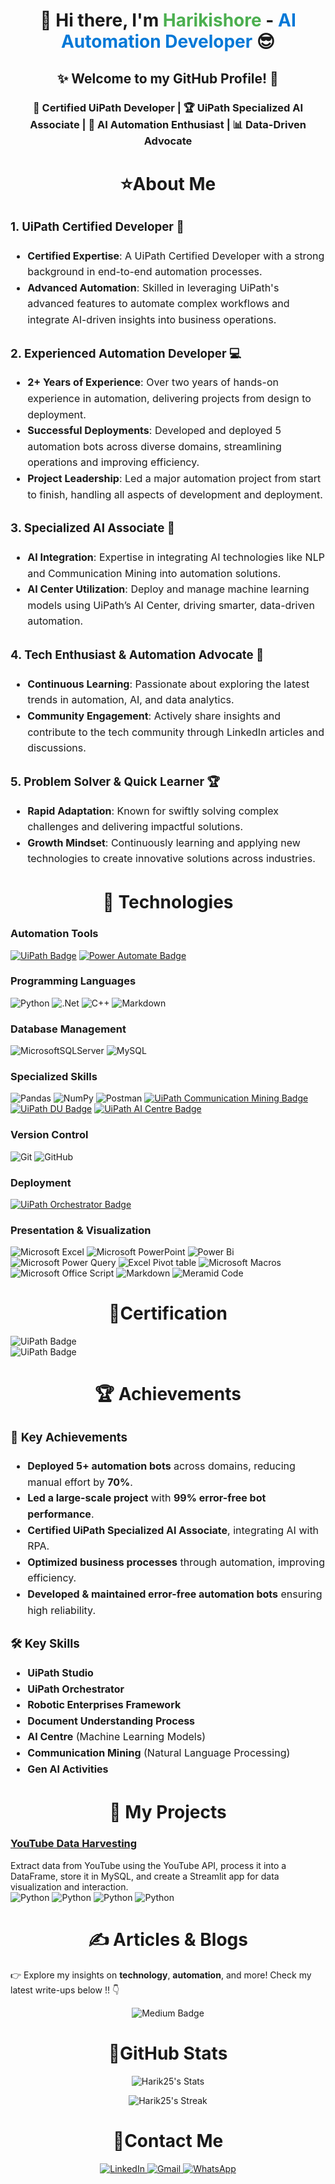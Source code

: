 <h1 align="center">👋 Hi there, I'm <span style="color:#4CAF50;">Harikishore</span> - <span style="color:#0078D7;">AI Automation Developer</span> 😎</h1>

<h2 align="center">✨ Welcome to my GitHub Profile! 🤝</h2>

<h3 align="center">🏅 Certified UiPath Developer | 🏆 UiPath Specialized AI Associate | 🚀 AI Automation Enthusiast | 📊 Data-Driven Advocate</h3>


<h1 align="center">⭐About Me </h1>

<div style="font-size: 16px; line-height: 1.6;">

### 1. **UiPath Certified Developer** 🤖
- **Certified Expertise**: A UiPath Certified Developer with a strong background in end-to-end automation processes.
- **Advanced Automation**: Skilled in leveraging UiPath's advanced features to automate complex workflows and integrate AI-driven insights into business operations.

### 2. **Experienced Automation Developer** 💻
- **2+ Years of Experience**: Over two years of hands-on experience in automation, delivering projects from design to deployment.
- **Successful Deployments**: Developed and deployed 5 automation bots across diverse domains, streamlining operations and improving efficiency.
- **Project Leadership**: Led a major automation project from start to finish, handling all aspects of development and deployment.

### 3. **Specialized AI Associate** 🧠
- **AI Integration**: Expertise in integrating AI technologies like NLP and Communication Mining into automation solutions.
- **AI Center Utilization**: Deploy and manage machine learning models using UiPath’s AI Center, driving smarter, data-driven automation.

### 4. **Tech Enthusiast & Automation Advocate** 🚀
- **Continuous Learning**: Passionate about exploring the latest trends in automation, AI, and data analytics.
- **Community Engagement**: Actively share insights and contribute to the tech community through LinkedIn articles and discussions.

### 5. **Problem Solver & Quick Learner** 🏆
- **Rapid Adaptation**: Known for swiftly solving complex challenges and delivering impactful solutions.
- **Growth Mindset**: Continuously learning and applying new technologies to create innovative solutions across industries.

</div>

<h1 align="center">🚀 Technologies </h1>

### **Automation Tools**

[![UiPath Badge](https://img.shields.io/badge/UiPath-orange?style=for-the-badge&logo=uipath&logoColor=white)](#) [![Power Automate Badge](https://img.shields.io/badge/Power%20Automate-blue?style=for-the-badge&logo=microsoft-power-automate&logoColor=white)](#)

### **Programming Languages**

![Python](https://img.shields.io/badge/python-3670A0?style=for-the-badge&logo=python&logoColor=ffdd54) ![.Net](https://img.shields.io/badge/.NET-5C2D91?style=for-the-badge&logo=.net&logoColor=white) ![C++](https://img.shields.io/badge/c++-%2300599C.svg?style=for-the-badge&logo=c%2B%2B&logoColor=white) ![Markdown](https://img.shields.io/badge/markdown-%23000000.svg?style=for-the-badge&logo=markdown&logoColor=white) 

### **Database Management**

![MicrosoftSQLServer](https://img.shields.io/badge/Microsoft%20SQL%20Server-CC2927?style=for-the-badge&logo=microsoft%20sql%20server&logoColor=white) ![MySQL](https://img.shields.io/badge/mysql-4479A1.svg?style=for-the-badge&logo=mysql&logoColor=white)

### **Specialized Skills**

![Pandas](https://img.shields.io/badge/pandas-%23150458.svg?style=for-the-badge&logo=pandas&logoColor=white) ![NumPy](https://img.shields.io/badge/numpy-%23013243.svg?style=for-the-badge&logo=numpy&logoColor=white)  ![Postman](https://img.shields.io/badge/Postman-FF6C37?style=for-the-badge&logo=postman&logoColor=white) [![UiPath Communication Mining Badge](https://img.shields.io/badge/UiPath%20Communication%20Mining-orange?style=for-the-badge&logo=uipath&logoColor=white)](#) [![UiPath DU Badge](https://img.shields.io/badge/UiPath%20Document%20Understanding-orange?style=for-the-badge&logo=uipath&logoColor=white)](#) [![UiPath AI Centre Badge](https://img.shields.io/badge/UiPath%20AI%20Centre-orange?style=for-the-badge&logo=uipath&logoColor=white)](#) 

### **Version Control**

![Git](https://img.shields.io/badge/git-%23F05033.svg?style=for-the-badge&logo=git&logoColor=white) ![GitHub](https://img.shields.io/badge/github-%23121011.svg?style=for-the-badge&logo=github&logoColor=white)
  
### **Deployment**

[![UiPath Orchestrator Badge](https://img.shields.io/badge/UiPath%20Orchestrator-blue?style=for-the-badge&logo=uipath&logoColor=white)](#)

### **Presentation & Visualization**

![Microsoft Excel](https://img.shields.io/badge/Microsoft_Excel-217346?style=for-the-badge&logo=microsoft-excel&logoColor=white) ![Microsoft PowerPoint](https://img.shields.io/badge/Microsoft_PowerPoint-B7472A?style=for-the-badge&logo=microsoft-powerpoint&logoColor=white) ![Power Bi](https://img.shields.io/badge/power_bi-F2C811?style=for-the-badge&logo=powerbi&logoColor=black) ![Microsoft Power Query](https://img.shields.io/badge/PowerQuery-0078D4?style=for-the-badge&logo=microsoft&logoColor=white) ![Excel Pivot table](https://img.shields.io/badge/Pivot_Table-217346?style=for-the-badge&logo=microsoft-excel&logoColor=white) ![Microsoft Macros](https://img.shields.io/badge/VBA_Code_Macro-217346?style=for-the-badge&logo=microsoft-excel&logoColor=white) ![Microsoft Office Script](https://img.shields.io/badge/Microsoft_Office_Script-B7472A?style=for-the-badge&logo=microsoft-powerpoint&logoColor=white) ![Markdown](https://img.shields.io/badge/markdown-%23000000.svg?style=for-the-badge&logo=markdown&logoColor=white) ![Meramid Code](https://img.shields.io/badge/-Meramid_Code-E10098?style=for-the-badge&logo=graphql&logoColor=white)

<h1 align="center">🏅Certification</h1>

![UiPath Badge](https://img.shields.io/badge/UiPath_Certified_Specialized_AI_Associate-orange?style=for-the-badge&logo=uipath&logoColor=white) <br>
![UiPath Badge](https://img.shields.io/badge/UiPath_Automation_Developer_Professional-orange?style=for-the-badge&logo=uipath&logoColor=white)

<h1 align="center">🏆 Achievements</h1>

<div style="font-size: 16px; line-height: 1.6;">

### 🚀 Key Achievements

- **Deployed 5+ automation bots** across domains, reducing manual effort by **70%**.
- **Led a large-scale project** with **99% error-free bot performance**.
- **Certified UiPath Specialized AI Associate**, integrating AI with RPA.
- **Optimized business processes** through automation, improving efficiency.
- **Developed & maintained error-free automation bots** ensuring high reliability.

### 🛠️ Key Skills

- **UiPath Studio**
- **UiPath Orchestrator**
- **Robotic Enterprises Framework**
- **Document Understanding Process**
- **AI Centre** (Machine Learning Models)
- **Communication Mining** (Natural Language Processing)
- **Gen AI Activities**

</div>

  

<h1 align="center">📝 My Projects</h1>

### [YouTube Data Harvesting](https://github.com/harik25/YotubeDataHarvesting) <br>
Extract data from YouTube using the YouTube API, process it into a DataFrame, store it in MySQL, and create a Streamlit app for data visualization and interaction.<br> ![Python](https://img.shields.io/badge/Python-blue) ![Python](https://img.shields.io/badge/MySQL-blue) ![Python](https://img.shields.io/badge/StreamLite-blue) ![Python](https://img.shields.io/badge/Pandas-blue)

<h1 align="center">✍️ Articles & Blogs</h1>

<a align="centre"> 👉 Explore my insights on **technology**, **automation**, and more! Check my latest write-ups below !! 👇 </a>

<div align="center">
  <a href="https://medium.com/@harikishore205" target="_blank" style="text-decoration:none;">
    <img src="https://img.shields.io/badge/Read_on_Medium-12100E?style=for-the-badge&logo=medium&logoColor=white" alt="Medium Badge" />
  </a>
</div>

<h1 align="center">🚀GitHub Stats</h1>
<div align="center">

![Harik25's Stats](https://github-readme-stats.vercel.app/api?username=Harik25&theme=default&show_icons=true&hide_border=true&count_private=true)

![Harik25's Streak](https://github-readme-streak-stats.herokuapp.com/?user=harik25&theme=default&hide_border=true)

</div>

<h1 align="center">📱Contact Me</h1>

<div align="center">
  <a href="https://www.linkedin.com/in/harikishores205/">
    <img src="https://img.shields.io/badge/linkedin-%230077B5.svg?style=for-the-badge&logo=linkedin&logoColor=white" alt="LinkedIn" />
  </a>
  <a href="mailto:harikishore205@gmail.com">
    <img src="https://img.shields.io/badge/Gmail-D14836?style=for-the-badge&logo=gmail&logoColor=white" alt="Gmail" />
  </a>
  <a href="https://wa.me/918870322489">
    <img src="https://img.shields.io/badge/WhatsApp-25D366?style=for-the-badge&logo=whatsapp&logoColor=white" alt="WhatsApp" />
  </a>
</div>


